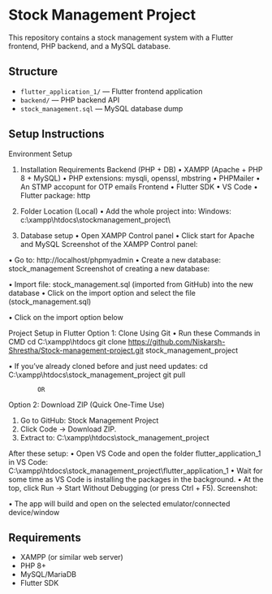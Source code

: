# Stock Management Project

This repository contains a stock management system with a Flutter frontend, PHP backend, and a MySQL database.

## Structure

- `flutter_application_1/` — Flutter frontend application
- `backend/` — PHP backend API
- `stock_management.sql` — MySQL database dump

## Setup Instructions

Environment Setup
1.	Installation Requirements
Backend (PHP + DB)
•	XAMPP (Apache + PHP 8 + MySQL)
•	PHP extensions: mysqli, openssl, mbstring
•	PHPMailer
•	An STMP accopunt for OTP emails
Frontend
•	Flutter SDK
•	VS Code 
•	Flutter package: http

2.	Folder Location (Local)
•	Add the whole project into:
Windows: c:\xampp\htdocs\stockmanagement_project\

3.	Database setup
•	Open XAMPP Control panel
•	Click start for Apache and MySQL
Screenshot of the XAMPP Control panel:
 
•	Go to: http://localhost/phpmyadmin
•	Create a new database: stock_management
Screenshot of creating a new database:
 
•	Import file: stock_management.sql (imported from GitHub) into the new database
•	Click on the import option and select the file (stock_management.sql)
 
•	Click on the import option below
 

Project Setup in Flutter 
Option 1: Clone Using Git 
•	Run these Commands in CMD
cd C:\xampp\htdocs
git clone https://github.com/Niskarsh-Shrestha/Stock-management-project.git stock_management_project

•	If you’ve already cloned before and just need updates:
cd C:\xampp\htdocs\stock_management_project
git pull

			OR

Option 2: Download ZIP (Quick One-Time Use)
1.	Go to GitHub: Stock Management Project
2.	Click Code → Download ZIP.
3.	Extract to:
C:\xampp\htdocs\stock_management_project

After these setup:
•	Open VS Code and open the folder flutter_application_1 in VS Code: 
C:\xampp\htdocs\stock_management_project\flutter_application_1
•	Wait for some time as VS Code is installing the packages in the background.
•	At the top, click Run → Start Without Debugging (or press Ctrl + F5).
Screenshot:
 

•	The app will build and open on the selected emulator/connected device/window


## Requirements

- XAMPP (or similar web server)
- PHP 8+
- MySQL/MariaDB
- Flutter SDK
